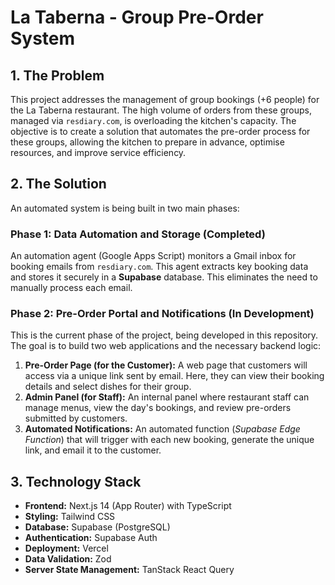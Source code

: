 # La Taberna - Group Pre-Order System

## 1. The Problem

This project addresses the management of group bookings (+6 people) for the La Taberna restaurant. The high volume of orders from these groups, managed via `resdiary.com`, is overloading the kitchen's capacity. The objective is to create a solution that automates the pre-order process for these groups, allowing the kitchen to prepare in advance, optimise resources, and improve service efficiency.

## 2. The Solution

An automated system is being built in two main phases:

### Phase 1: Data Automation and Storage (Completed)

An automation agent (Google Apps Script) monitors a Gmail inbox for booking emails from `resdiary.com`. This agent extracts key booking data and stores it securely in a **Supabase** database. This eliminates the need to manually process each email.

### Phase 2: Pre-Order Portal and Notifications (In Development)

This is the current phase of the project, being developed in this repository. The goal is to build two web applications and the necessary backend logic:

1.  **Pre-Order Page (for the Customer):** A web page that customers will access via a unique link sent by email. Here, they can view their booking details and select dishes for their group.
2.  **Admin Panel (for Staff):** An internal panel where restaurant staff can manage menus, view the day's bookings, and review pre-orders submitted by customers.
3.  **Automated Notifications:** An automated function (*Supabase Edge Function*) that will trigger with each new booking, generate the unique link, and email it to the customer.

## 3. Technology Stack

*   **Frontend:** Next.js 14 (App Router) with TypeScript
*   **Styling:** Tailwind CSS
*   **Database:** Supabase (PostgreSQL)
*   **Authentication:** Supabase Auth
*   **Deployment:** Vercel
*   **Data Validation:** Zod
*   **Server State Management:** TanStack React Query